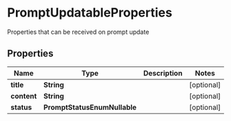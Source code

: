 

# PromptUpdatableProperties

Properties that can be received on prompt update

## Properties

| Name | Type | Description | Notes |
|------------ | ------------- | ------------- | -------------|
|**title** | **String** |  |  [optional] |
|**content** | **String** |  |  [optional] |
|**status** | **PromptStatusEnumNullable** |  |  [optional] |



